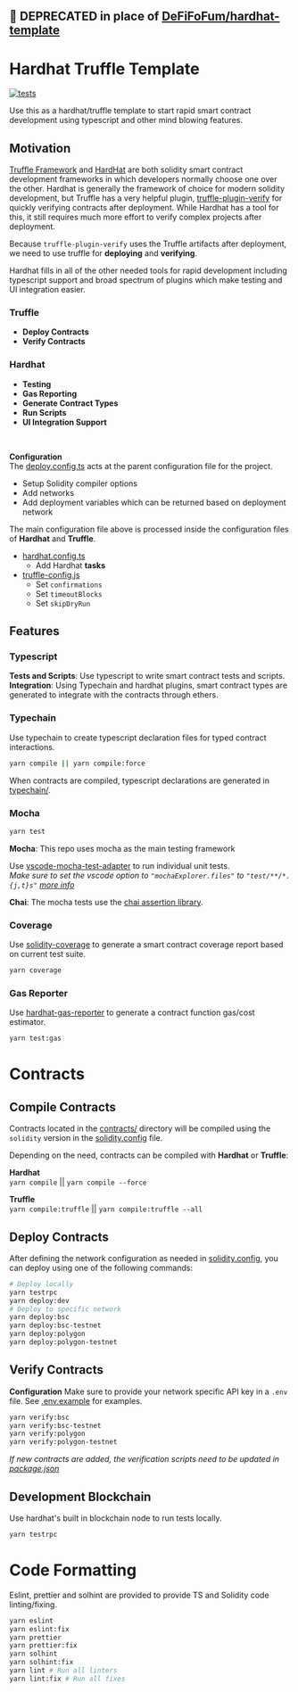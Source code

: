 ## 🛑 DEPRECATED in place of [DeFiFoFum/hardhat-template](https://github.com/DeFiFoFum/hardhat-template)
# Hardhat Truffle Template
[![tests](https://github.com/DeFiFoFum/hardhat-truffle-template/actions/workflows/tests.yml/badge.svg)](https://github.com/DeFiFoFum/hardhat-truffle-template/actions/workflows/tests.yml)

<!-- TODO: Features
- FIXME: Documentation tools!!
- Hardhat React
- Husky to generate types and lint checking before commits
- Contract size
- Mainnet fork testing
 -->
 <!-- # Scripts & Tasks -->
<!-- TODO: Provide info on writing and running scripts -->
<!-- TODO: Provide info on writing and running tasks -->

Use this as a hardhat/truffle template to start rapid smart contract development using typescript and other mind blowing features.

## Motivation
[Truffle Framework](https://www.trufflesuite.com/) and [HardHat](https://hardhat.org/) are both solidity smart contract development frameworks in which developers normally choose one over the other. Hardhat is generally the framework of choice for modern solidity development, but Truffle has a very helpful plugin, [truffle-plugin-verify](https://github.com/rkalis/truffle-plugin-verify#readme) for quickly verifying contracts after deployment. While Hardhat has a tool for this, it still requires much more effort to verify complex projects after deployment.  

Because `truffle-plugin-verify` uses the Truffle artifacts after deployment, we need to use truffle for **deploying** and **verifying**.  

Hardhat fills in all of the other needed tools for rapid development including typescript support and broad spectrum of plugins which make testing and UI integration easier.

### Truffle
* **Deploy Contracts**
* **Verify Contracts**

### Hardhat
* **Testing**
* **Gas Reporting**
* **Generate Contract Types**
* **Run Scripts**
* **UI Integration Support**

<br>

**Configuration**   
The [deploy.config.ts](./deploy.config.ts) acts at the parent configuration file for the project.
- Setup Solidity compiler options
- Add networks
- Add deployment variables which can be returned based on deployment network  

The main configuration file above is processed inside the configuration files of **Hardhat**  and **Truffle**.
- [hardhat.config.ts](./hardhat.config.ts)
  - Add Hardhat **tasks**
- [truffle-config.js](./truffle-config.js)
  - Set `confirmations`
  - Set `timeoutBlocks`
  - Set `skipDryRun`

## Features

### Typescript

**Tests and Scripts**: Use typescript to write smart contract tests and scripts.  
**Integration**: Using Typechain and hardhat plugins, smart contract types are generated to integrate with the contracts through ethers.


### Typechain

Use typechain to create typescript declaration files for typed contract interactions.

```bash
yarn compile || yarn compile:force
```

When contracts are compiled, typescript declarations are generated in [typechain/](./typechain).

### Mocha

```bash
yarn test
```

**Mocha**: This repo uses mocha as the main testing framework

Use [vscode-mocha-test-adapter](https://marketplace.visualstudio.com/items?itemName=hbenl.vscode-mocha-test-adapter) to run individual unit tests.  
_Make sure to set the vscode option to `"mochaExplorer.files"` to `"test/**/*.{j,t}s"` [more info](https://hardhat.org/guides/vscode-tests.html)_

**Chai**: The mocha tests use the [chai assertion library](https://www.chaijs.com/).

### Coverage

Use [solidity-coverage](https://hardhat.org/plugins/solidity-coverage.html) to generate a smart contract coverage report based on current test suite.

```bash
yarn coverage
```

### Gas Reporter

Use [hardhat-gas-reporter](https://hardhat.org/plugins/hardhat-gas-reporter.html) to generate a contract function gas/cost estimator.

```bash
yarn test:gas
```

# Contracts

## Compile Contracts
Contracts located in the [contracts/](./contracts) directory will be compiled using the `solidity` version in the [solidity.config](./solidity.config.ts) file.

Depending on the need, contracts can be compiled with **Hardhat** or **Truffle**:

**Hardhat**  
`yarn compile` || `yarn compile --force`  

**Truffle**  
`yarn compile:truffle` || `yarn compile:truffle --all`  
 

## Deploy Contracts

After defining the network configuration as needed in [solidity.config](./solidity.config.ts), you can deploy using one of the following commands:  

```bash
# Deploy locally
yarn testrpc
yarn deploy:dev
# Deploy to specific network
yarn deploy:bsc
yarn deploy:bsc-testnet
yarn deploy:polygon
yarn deploy:polygon-testnet
```

## Verify Contracts
**Configuration**
Make sure to provide your network specific API key in a `.env` file. See [.env.example](./.env.example) for examples.


```bash
yarn verify:bsc
yarn verify:bsc-testnet
yarn verify:polygon
yarn verify:polygon-testnet
```

_If new contracts are added, the verification scripts need to be updated in [package.json](./package.json)_


## Development Blockchain

Use hardhat's built in blockchain node to run tests locally.

```bash
yarn testrpc
```



# Code Formatting

Eslint, prettier and solhint are provided to provide TS and Solidity code linting/fixing.

```bash
yarn eslint
yarn eslint:fix
yarn prettier
yarn prettier:fix
yarn solhint
yarn solhint:fix
yarn lint # Run all linters
yarn lint:fix # Run all fixes
```
